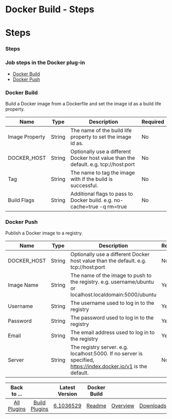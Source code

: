 
Docker Build - Steps
====================

# Steps


### Steps




### Job steps in the Docker plug-in

* [Docker Build](#docker_build)
* [Docker Push](#docker_build)


### Docker Build

Build a Docker image from a Dockerfile and set the image id as a build life property.


| Name | Type | Description                                                                                                          | Required |
| ---- | ---- | -------------------------------------------------------------------------------------------------------------------- | -------- |
| Image Property | String | The name of the build life property to set the image id as. | No |
| DOCKER\_HOST | String | Optionally use a different Docker host value than the default. e.g. tcp://host:port | No |
| Tag | String | The name to tag the image with if the build is successful. | No |
| Build Flags | String | Additional flags to pass to Docker build. e.g. no-cache=true -q rm=true | No |

### Docker Push

Publish a Docker image to a registry.


| Name | Type | Description                                                                                                          | Required |
| ---- | ---- | -------------------------------------------------------------------------------------------------------------------- | -------- |
| DOCKER\_HOST | String | Optionally use a different Docker host value than the default. e.g. tcp://host:port | No |
| Image Name | String | The name of the image to push to the registry. e.g. username/ubuntu or localhost.localdomain:5000/ubuntu | Yes |
| Username | String | The username used to log in to the registry | Yes |
| Password | String | The password used to log in to the registry | Yes |
| Email | String | The email address used to log in to the registry | Yes |
| Server | String | The registry server. e.g. localhost:5000. If no server is specified, https://index.docker.io/v1 is the default. | No |



|Back to ...||Latest Version|Docker Build |||
| :---: | :---: | :---: | :---: | :---: | :---: |
|[All Plugins](../../index.md)|[Build Plugins](../README.md)|[6.1036529](https://raw.githubusercontent.com/UrbanCode/IBM-UCB-PLUGINS/main/files/Docker/docker-plugin-6.1036529.zip)|[Readme](README.md)|[Overview](overview.md)|[Downloads](downloads.md)|
